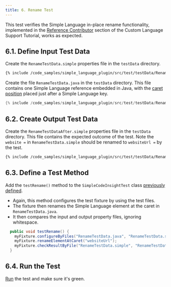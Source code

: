 ```yaml
---
title: 6. Rename Test
---
```

<!-- Copyright 2000-2020 JetBrains s.r.o. and other contributors. Use of this source code is governed by the Apache 2.0 license that can be found in the LICENSE file. -->

This test verifies the Simple Language in-place rename functionality, implemented in the [Reference Contributor](/tutorials/custom_language_support/reference_contributor.md) section of the Custom Language Support Tutorial, works as expected.

## 6.1. Define Input Test Data
Create the `RenameTestData.simple` properties file in the `testData` directory.

```bash
{% include /code_samples/simple_language_plugin/src/test/testData/RenameTestData.simple %}
```

Create the file `RenameTestData.java` in the `testData` directory.
This file contains one Simple Language reference embedded in Java, with the [caret position](/basics/testing_plugins/test_project_and_testdata_directories.md#special-markup) placed just after a Simple Language key.

```java
{% include /code_samples/simple_language_plugin/src/test/testData/RenameTestData.java %}
```

## 6.2. Create Output Test Data
Create the `RenameTestDataAfter.simple` properties file in the `testData` directory.
This file contains the expected outcome of the test.
Note the `website =` in `RenameTestData.simple` should be renamed to `websiteUrl =` by the test.

```bash
{% include /code_samples/simple_language_plugin/src/test/testData/RenameTestDataAfter.simple %}
```

## 6.3. Define a Test Method
Add the `testRename()` method to the `SimpleCodeInsightTest` class [previously defined](completion_test.md#define-a-test).
* Again, this method configures the test fixture by using the test files.
* The fixture then renames the Simple Language element at the caret in `RenameTestData.java`.
* It then compares the input and output property files, ignoring whitespace.

```java
  public void testRename() {
    myFixture.configureByFiles("RenameTestData.java", "RenameTestData.simple");
    myFixture.renameElementAtCaret("websiteUrl");
    myFixture.checkResultByFile("RenameTestData.simple", "RenameTestDataAfter.simple", false);
  }
```

## 6.4. Run the Test
[Run](completion_test.md#run-the-test) the test and make sure it's green.
